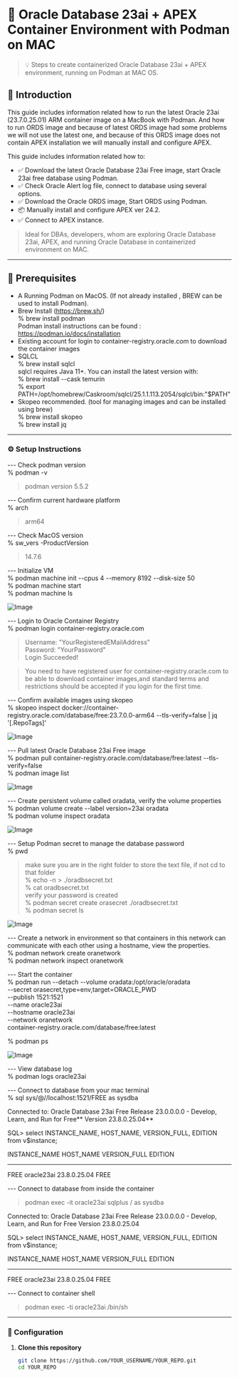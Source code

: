 # 🧪 Oracle Database 23ai + APEX Container Environment with Podman on MAC 

> 💡 Steps to create containerized Oracle Database 23ai + APEX environment, running on Podman at MAC OS.


## 🌟 Introduction

This guide includes information related how to run the latest Oracle 23ai (23.7.0.25.01) ARM container image on a MacBook with Podman. And how to run ORDS image and because of latest ORDS image had some problems we will not use the latest one, and because of this ORDS image does not contain APEX installation we will manually install and configure APEX. 

This guide includes information related how to:

- ✅ Download the latest Oracle Database 23ai Free image, start Oracle 23ai free database using Podman.
- ✅ Check Oracle Alert log file, connect to database using several options.
- ✅ Download the Oracle ORDS image, Start ORDS using Podman.
- 📦 Manually install and configure APEX ver 24.2.
- ✅ Connect to APEX instance.

> Ideal for DBAs, developers, whom are exploring Oracle Database 23ai, APEX, and running Oracle Database in containerized environment on MAC.

---

## 🧰 Prerequisites

- A Running Podman on MacOS. (If not already installed , BREW can be used to install Podman).  
 - Brew Install (https://brew.sh/)  
   % brew install podman  
   Podman install instructions can be found : https://podman.io/docs/installation
- Existing account for login to container-registry.oracle.com to download the container images
- SQLCL<br>
  % brew install sqlcl<br>
  sqlcl requires Java 11+. You can install the latest version with:<br>
  % brew install --cask temurin<br>
  % export PATH=/opt/homebrew/Caskroom/sqlcl/25.1.1.113.2054/sqlcl/bin:"$PATH"<br>
 - Skopeo recommended. (tool for managing images and can be installed using brew)<br>
  % brew install skopeo<br>
  % brew install jq<br>
---

### ⚙️ Setup Instructions

--- Check podman version <br>
% podman -v <br>
> podman version 5.5.2 

--- Confirm current hardware platform <br>
% arch <br>
> arm64 

--- Check MacOS version <br>
% sw_vers -ProductVersion<br>
>14.7.6 

--- Initialize VM <br>
% podman machine init --cpus 4 --memory 8192 --disk-size 50 <br>
% podman machine start <br>
% podman machine ls <br>

![Image](https://github.com/user-attachments/assets/cd7fba3d-30c0-4276-94ee-0cfe8b63288e)

--- Login to Oracle Container Registry <br>
% podman login container-registry.oracle.com

> Username: "YourRegisteredEMailAddress" <br>
  Password: "YourPassword"<br> 
  Login Succeeded! <br>
  
> You need to have registered user for container-registry.oracle.com to be able to download container images,and standard terms and restrictions should be accepted if you login for the first time.

--- Confirm available images using skopeo <br>
% skopeo inspect docker://container-registry.oracle.com/database/free:23.7.0.0-arm64 --tls-verify=false | jq '[.RepoTags]' <br>

![Image](https://github.com/user-attachments/assets/c431beb7-2267-4cc8-86ed-a69f2889d763)

--- Pull latest Oracle Database 23ai Free image <br>
% podman pull container-registry.oracle.com/database/free:latest --tls-verify=false <br>
% podman image list <br>

![Image](https://github.com/user-attachments/assets/570638b5-86a9-47db-babe-883a63c48646)

--- Create persistent volume called oradata, verify the volume properties <br>
% podman volume create --label version=23ai oradata <br>
% podman volume inspect oradata <br>

![Image](https://github.com/user-attachments/assets/0d4a4271-7f08-434e-ad8c-2e3943744951)

--- Setup Podman secret to manage the database password <br>
% pwd <br>
> make sure you are in the right folder to store the text file, if not cd to that folder <br>
% echo -n <TypeYourDBPasswordHere> > ./oradbsecret.txt <br>
% cat oradbsecret.txt <br>
> verify your password is created <br>
% podman secret create orasecret ./oradbsecret.txt <br>
% podman secret ls <br>

![Image](https://github.com/user-attachments/assets/4d596d1e-b47e-4813-973b-765537abbb88)

--- Create a network in environment so that containers in this network can communicate with each other using a hostname, view the properties. <br>
% podman network create oranetwork <br>
% podman network inspect oranetwork <br>

--- Start the container <br>
% podman run --detach --volume oradata:/opt/oracle/oradata \
--secret orasecret,type=env,target=ORACLE_PWD \
--publish 1521:1521 \
--name oracle23ai \
--hostname oracle23ai \
--network oranetwork \
container-registry.oracle.com/database/free:latest

% podman ps<br> 

![Image](https://github.com/user-attachments/assets/a793bbd4-75c0-4112-ac74-992746b6d9fb)

--- View database log <br> 
% podman logs oracle23ai <br> 

--- Connect to database from your mac terminal <br> 
% sql sys/<TypeYourDBPasswordHere>@//localhost:1521/FREE as sysdba

Connected to:
Oracle Database 23ai Free Release 23.0.0.0.0 - Develop, Learn, and Run for Free**
Version 23.8.0.25.04**

SQL> select INSTANCE_NAME, HOST_NAME, VERSION_FULL, EDITION from v$instance;

INSTANCE_NAME    HOST_NAME     VERSION_FULL    EDITION    
________________ _____________ _______________ __________ 
FREE             oracle23ai    23.8.0.25.04    FREE  

--- Connect to database from inside the container
> podman exec -it oracle23ai sqlplus / as sysdba

Connected to:
Oracle Database 23ai Free Release 23.0.0.0.0 - Develop, Learn, and Run for Free
Version 23.8.0.25.04

SQL> select INSTANCE_NAME, HOST_NAME, VERSION_FULL, EDITION from v$instance;

INSTANCE_NAME    HOST_NAME     VERSION_FULL    EDITION    
________________ _____________ _______________ __________ 
FREE             oracle23ai    23.8.0.25.04    FREE  

--- Connect to container shell
> podman exec -ti oracle23ai /bin/sh




---

### 🔧 Configuration

1. **Clone this repository**  
   ```bash
   git clone https://github.com/YOUR_USERNAME/YOUR_REPO.git
   cd YOUR_REPO
